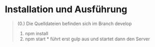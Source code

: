 Installation und Ausführung
===========================


> (0.) Die Quelldateien befinden sich im Branch develop
>  1.  npm install
>  2.  npm start
>     * führt erst gulp aus und startet dann den Server
